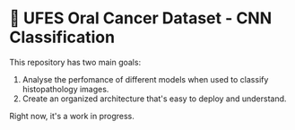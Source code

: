 # :tooth: UFES Oral Cancer Dataset - CNN Classification 

This repository has two main goals: 
1. Analyse the perfomance of different models when used to classify histopathology images. 
2. Create an organized architecture that's easy to deploy and understand. 

Right now, it's a work in progress. 
